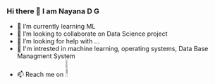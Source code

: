 ### Hi there 👋 I am Nayana D G

- 🌱 I’m currently learning ML
- 👯 I’m looking to collaborate on Data Science project
- 🤔 I’m looking for help with ...
- 💬 I'm intrested in machine learning, operating systems, Data Base Managment System
- 📫 Reach me on <a href="www.linkedin.com/in/nayana-d-g-14a75a218">
    <img src="https://img.shields.io/badge/LinkedIn-blue?style=for-the-badge&logo=linkedin&logoColor=white" width=10% alt="LinkedIn Badge"/>
  </a>
